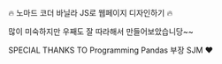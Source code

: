 🔥 노마드 코더 바닐라 JS로 웹페이지 디자인하기 🔥

많이 미숙하지만 우째도 잘 따라해서 만들어보았습니당~~

SPECIAL THANKS TO Programming Pandas 부장 SJM ♥️
